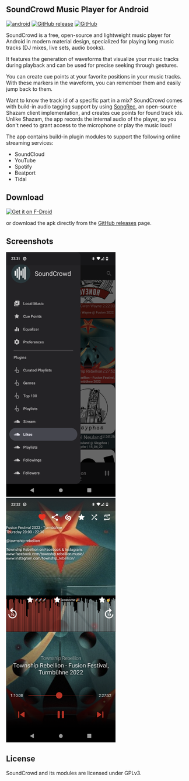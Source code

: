 ## SoundCrowd Music Player for Android

[![android](https://github.com/soundcrowd/soundcrowd/actions/workflows/android.yml/badge.svg)](https://github.com/soundcrowd/soundcrowd/actions/workflows/android.yml)
[![GitHub release](https://img.shields.io/github/release/soundcrowd/soundcrowd.svg)](https://github.com/soundcrowd/soundcrowd/releases)
[![GitHub](https://img.shields.io/github/license/soundcrowd/soundcrowd.svg)](LICENSE)

SoundCrowd is a free, open-source and lightweight music player for Android in modern material design, specialized for playing long music tracks (DJ mixes, live sets, audio books).

It features the generation of waveforms that visualize your music tracks during playback and can be used for precise seeking through gestures.

You can create cue points at your favorite positions in your music tracks. With these markers in the waveform, you can remember them and easily jump back to them.

Want to know the track id of a specific part in a mix? SoundCrowd comes with build-in audio tagging support by using [SongRec](https://github.com/marin-m/SongRec), an open-source Shazam client implementation, and creates cue points for found track ids. Unlike Shazam, the app records the internal audio of the player, so you don't need to grant access to the microphone or play the music loud!

The app contains build-in plugin modules to support the following online streaming services:
- SoundCloud
- YouTube
- Spotify
- Beatport
- Tidal

## Download

[<img src="https://f-droid.org/badge/get-it-on.png"
      alt="Get it on F-Droid"
      height="80">](https://soundcrowd.github.io/fdroid/repo)

or download the apk directly from the [GitHub releases](https://github.com/soundcrowd/soundcrowd/releases) page.

## Screenshots

<img src="images/screenshot-browser.png" width="300"/> <img src="images/screenshot-player.png" width="300"/>

## License

SoundCrowd and its modules are licensed under GPLv3.
